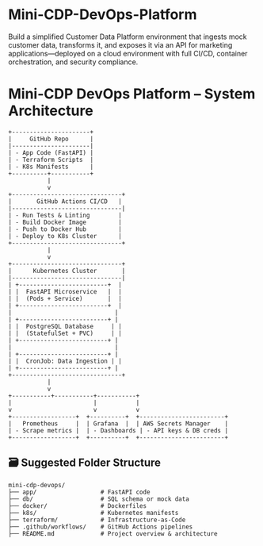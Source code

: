# Mini-CDP-DevOps-Platform
Build a simplified Customer Data Platform environment that ingests mock customer data, transforms it, and exposes it via an API for marketing applications—deployed on a cloud environment with full CI/CD, container orchestration, and security compliance.


# Mini-CDP DevOps Platform – System Architecture

```
+----------------------+
|     GitHub Repo      |
|----------------------|
| - App Code (FastAPI) |
| - Terraform Scripts  |
| - K8s Manifests      |
+----------+-----------+
           |
           v
+-------------------------------+
|       GitHub Actions CI/CD   |
|-------------------------------|
| - Run Tests & Linting        |
| - Build Docker Image         |
| - Push to Docker Hub         |
| - Deploy to K8s Cluster      |
+-------------------------------+
           |
           v
+-------------------------------+
|      Kubernetes Cluster       |
|-------------------------------|
| +-------------------------+  |
| |  FastAPI Microservice   |  |
| |  (Pods + Service)       |  |
| +-------------------------+  |
|                             |
| +-------------------------+ |
| |  PostgreSQL Database     | |
| |  (StatefulSet + PVC)     | |
| +-------------------------+ |
|                             |
| +-------------------------+ |
| |  CronJob: Data Ingestion | |
| +-------------------------+ |
+-------------------------------+
           |
           v
+-----------+-----------+-----------+
|                       |           |
v                       v           v
+------------------+  +----------+  +------------------------+
|   Prometheus     |  | Grafana  |  | AWS Secrets Manager    |
| - Scrape metrics |  | - Dashboards | - API keys & DB creds |
+------------------+  +----------+  +------------------------+
```

## 🗃️ Suggested Folder Structure

```
mini-cdp-devops/
├── app/                  # FastAPI code
├── db/                   # SQL schema or mock data
├── docker/               # Dockerfiles
├── k8s/                  # Kubernetes manifests
├── terraform/            # Infrastructure-as-Code
├── .github/workflows/    # GitHub Actions pipelines
├── README.md             # Project overview & architecture
```
